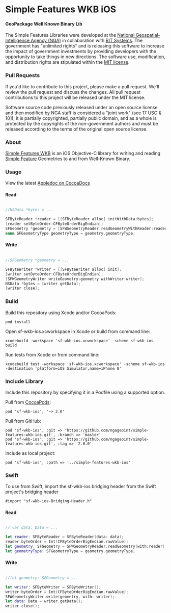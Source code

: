 # Simple Features WKB iOS

#### GeoPackage Well Known Binary Lib ####

The Simple Features Libraries were developed at the [National Geospatial-Intelligence Agency (NGA)](http://www.nga.mil/) in collaboration with [BIT Systems](http://www.bit-sys.com/). The government has "unlimited rights" and is releasing this software to increase the impact of government investments by providing developers with the opportunity to take things in new directions. The software use, modification, and distribution rights are stipulated within the [MIT license](http://choosealicense.com/licenses/mit/).

### Pull Requests ###
If you'd like to contribute to this project, please make a pull request. We'll review the pull request and discuss the changes. All pull request contributions to this project will be released under the MIT license.

Software source code previously released under an open source license and then modified by NGA staff is considered a "joint work" (see 17 USC § 101); it is partially copyrighted, partially public domain, and as a whole is protected by the copyrights of the non-government authors and must be released according to the terms of the original open source license.

### About ###

[Simple Features WKB](http://ngageoint.github.io/simple-features-wkb-ios/) is an iOS Objective-C library for writing and reading [Simple Feature](https://github.com/ngageoint/simple-features-ios) Geometries to and from Well-Known Binary.

### Usage ###

View the latest [Appledoc on CocoaDocs](http://cocoadocs.org/docsets/sf-wkb-ios)

#### Read ####

```objectivec

//NSData *bytes = ...    

SFByteReader *reader = [[SFByteReader alloc] initWithData:bytes];
[reader setByteOrder:CFByteOrderBigEndian];
SFGeometry *geometry = [SFWGeometryReader readGeometryWithReader:reader];
enum SFGeometryType geometryType = geometry.geometryType;

```

#### Write ####

```objectivec

//SFGeometry *geometry = ...

SFByteWriter *writer = [[SFByteWriter alloc] init];
[writer setByteOrder:CFByteOrderBigEndian];
[SFWGeometryWriter writeGeometry:geometry withWriter:writer];
NSData *bytes = [writer getData];
[writer close];

```

### Build ###

Build this repository using Xcode and/or CocoaPods:

    pod install

Open sf-wkb-ios.xcworkspace in Xcode or build from command line:

    xcodebuild -workspace 'sf-wkb-ios.xcworkspace' -scheme sf-wkb-ios build

Run tests from Xcode or from command line:

    xcodebuild test -workspace 'sf-wkb-ios.xcworkspace' -scheme sf-wkb-ios -destination 'platform=iOS Simulator,name=iPhone 8'

### Include Library ###

Include this repository by specifying it in a Podfile using a supported option.

Pull from [CocoaPods](https://cocoapods.org/pods/sf-wkb-ios):

    pod 'sf-wkb-ios', '~> 2.0'

Pull from GitHub:

    pod 'sf-wkb-ios', :git => 'https://github.com/ngageoint/simple-features-wkb-ios.git', :branch => 'master'
    pod 'sf-wkb-ios', :git => 'https://github.com/ngageoint/simple-features-wkb-ios.git', :tag => '2.0.0'

Include as local project:

    pod 'sf-wkb-ios', :path => '../simple-features-wkb-ios'

### Swift ###

To use from Swift, import the sf-wkb-ios bridging header from the Swift project's bridging header

    #import "sf-wkb-ios-Bridging-Header.h"

#### Read ####

```swift

// var data: Data = ...

let reader: SFByteReader = SFByteReader(data: data);
reader.byteOrder = Int(CFByteOrderBigEndian.rawValue);
let geometry: SFGeometry = SFWGeometryReader.readGeometry(with:reader);
let geometryType: SFGeometryType = geometry.geometryType;

```

#### Write ####

```swift

//let geometry: SFGeometry = ...

let writer: SFByteWriter = SFByteWriter();
writer.byteOrder = Int(CFByteOrderBigEndian.rawValue);
SFWGeometryWriter.write(geometry, with: writer);
let data: Data = writer.getData();
writer.close();

```
